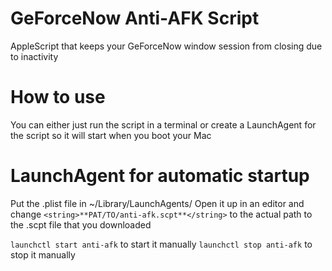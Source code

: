 # GeForceNow Anti-AFK Script
AppleScript that keeps your GeForceNow window session from closing due to inactivity

# How to use
You can either just run the script in a terminal or create a LaunchAgent for the script so it will start when you boot your Mac

# LaunchAgent for automatic startup
Put the .plist file in ~/Library/LaunchAgents/
Open it up in an editor and change ```<string>**PAT/TO/anti-afk.scpt**</string>``` to the actual path to the .scpt file that you downloaded

```launchctl start anti-afk``` to start it manually
```launchctl stop anti-afk```  to stop it manually
